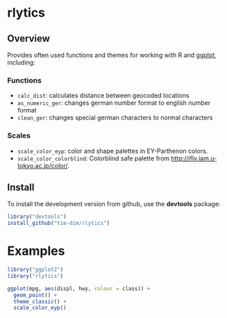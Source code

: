# rlytics

## Overview

Provides often used functions and themes for working with R and
[ggplot](http://ggplot2.org), including:

### Functions

- ``calc_dist``: calculates distance between geocoded locations
- ``as_numeric_ger``: changes german number format to english number format
- ``clean_ger``: changes special german characters to normal characters

### Scales

- ``scale_color_eyp``: color and shape palettes in EY-Parthenon colors.
- ``scale_color_colorblind``: Colorblind safe palette from <http://jfly.iam.u-tokyo.ac.jp/color/>.

## Install 

To install the development version from github, use the
**devtools** package:

```r
library("devtools")
install_github("tim-dim/rlytics")
```


# Examples


```r
library("ggplot2")
library("rlytics")

ggplot(mpg, aes(displ, hwy, colour = class)) +
  geom_point() +
  theme_classic() +
  scale_color_eyp() 
```

